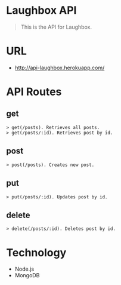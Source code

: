 <!-- <h1>Summary</h1>

<p>Api-laughbox will be the api for laugh box. It will handle the backend
functionality for React.<p>




<h3>Technology</h3>
<ul>
<li>Node.js</li>
<li>Mongodb</li>
</ul>




<h3>URL</h3>
<a href="http://api-laughbox.herokuapp.com/">http://api-laughbox.herokuapp.com/</a>




<h3>API</h3>

<p>This will retrieve all posts
get /posts</p>


<p>This will retrieve a single post by id
get /posts/:id</p>

<p>This will create a post
post /posts</p>

<p>This will update a post
put /posts/:id</p>


<p>This will delete a post by id
delete /posts/:id</p> -->



# Laughbox API

> This is the API for Laughbox.


# URL

* http://api-laughbox.herokuapp.com/


# API Routes

## get

	> get(/posts). Retrieves all posts. 
	> get(/posts/:id). Retrieves post by id. 

## post

	> post(/posts). Creates new post. 


## put

	> put(/posts/:id). Updates post by id. 

## delete

	> delete(/posts/:id). Deletes post by id. 

	


# Technology

* Node.js
* MongoDB



